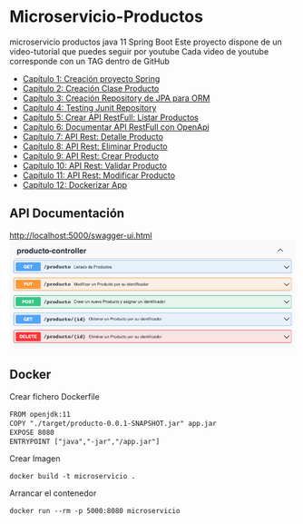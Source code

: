 # Microservicio-Productos
microservicio productos java 11 Spring Boot
Este proyecto dispone de un video-tutorial que puedes seguir por youtube
Cada video de youtube corresponde con un TAG dentro de GitHub

- [Capítulo 1: Creación proyecto Spring](https://youtu.be/pzlanOdUMvc)
- [Capítulo 2: Creación Clase Producto](https://youtu.be/NiiBpUAMlyk)
- [Capítulo 3: Creación Repository de JPA para ORM](https://youtu.be/PxCA7KqhKKY)
- [Capítulo 4: Testing Junit Repository](https://youtu.be/HI4JYQ28Cns)
- [Capítulo 5: Crear API RestFull: Listar Productos](https://youtu.be/Q4Ozb4rniyw)
- [Capítulo 6: Documentar API RestFull con OpenApi](https://youtu.be/CGRNiCLAlnQ)
- [Capítulo 7: API Rest: Detalle Producto](https://youtu.be/XueRsjTgjx8)
- [Capítulo 8: API Rest: Eliminar Producto](https://youtu.be/AtBd546QxO8)
- [Capítulo 9: API Rest: Crear Producto](https://youtu.be/zHyIM_tDizg)
- [Capítulo 10: API Rest: Validar Producto](https://youtu.be/FgZUNUMLIyU)
- [Capítulo 11: API Rest: Modificar Producto](https://youtu.be/JSuo9vLS-IY)
- [Capítulo 12: Dockerizar App](https://youtu.be/ErGhnn7fyMc)


## API Documentación

[http://localhost:5000/swagger-ui.html](http://localhost:5000/swagger-ui.html)
![metodos de la Api](https://raw.githubusercontent.com/anderuraga/microservicio-productos/master/screenshot_api.png)


## Docker

Crear fichero Dockerfile

```
FROM openjdk:11
COPY "./target/producto-0.0.1-SNAPSHOT.jar" app.jar
EXPOSE 8080
ENTRYPOINT ["java","-jar","/app.jar"]
```

Crear Imagen
```
docker build -t microservicio .
```

Arrancar el contenedor
```
docker run --rm -p 5000:8080 microservicio
```




